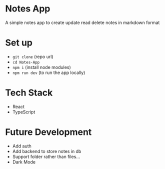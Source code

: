 # Notes App

A simple notes app to create update read delete notes in markdown format

# Set up

- `git clone` (repo url)
- `cd Notes-App`
- `npm i` (install node modules)
- `npm run dev` (to run the app locally)

# Tech Stack

- React
- TypeScript

# Future Development

- Add auth
- Add backend to store notes in db
- Support folder rather than files...
- Dark Mode